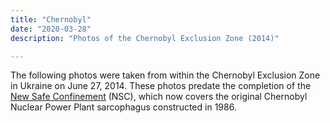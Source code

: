 ```yaml
---
title: "Chernobyl"
date: "2020-03-28"
description: "Photos of the Chernobyl Exclusion Zone (2014)"

---
```


The following photos were taken from within the Chernobyl Exclusion Zone in Ukraine on June 27, 2014. These photos predate the completion of the <a href="https://en.wikipedia.org/wiki/Chernobyl_New_Safe_Confinement" rel="noopener noreferrer" target="_blank">New Safe Confinement</a> (NSC), which now covers the original Chernobyl Nuclear Power Plant sarcophagus constructed in 1986.

